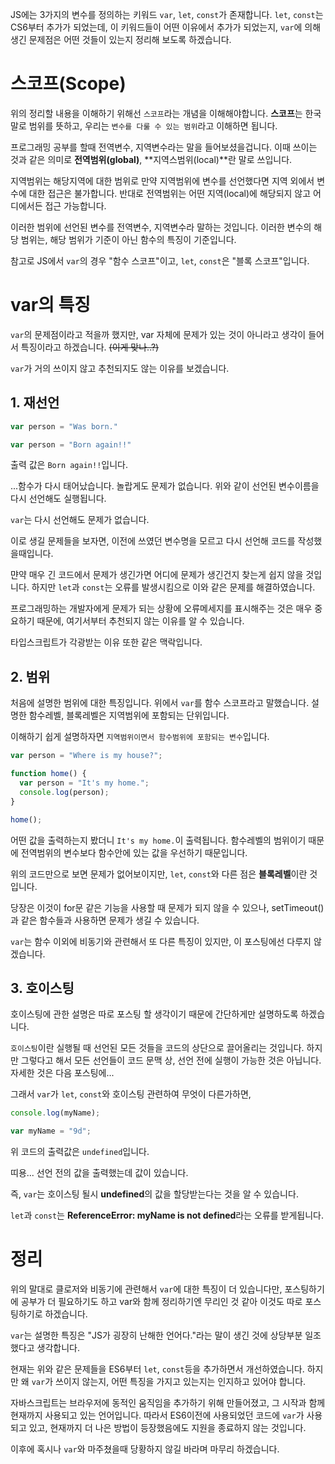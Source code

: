 JS에는 3가지의 변수를 정의하는 키워드 `var`, `let`, `const`가 존재합니다.
`let`, `const`는 CS6부터 추가가 되었는데, 이 키워드들이 어떤 이유에서 추가가 되었는지, `var`에 의해 생긴 문제점은 어떤 것들이 있는지 정리해 보도록 하겠습니다.

# 스코프(Scope)

위의 정리할 내용을 이해하기 위해선 `스코프`라는 개념을 이해해야합니다.
**스코프**는 한국말로 범위를 뜻하고, 우리는 `변수를 다룰 수 있는 범위`라고 이해하면 됩니다.

프로그래밍 공부를 할때 전역변수, 지역변수라는 말을 들어보셨을겁니다. 이때 쓰이는 것과 같은 의미로 **전역범위(global)**, **지역스범위(local)**란 말로 쓰입니다.

지역범위는 해당지역에 대한 범위로 만약 지역범위에 변수를 선언했다면 지역 외에서 변수에 대한 접근은 불가합니다.
반대로 전역범위는 어떤 지역(local)에 해당되지 않고 어디에서든 접근 가능합니다.

이러한 범위에 선언된 변수를 전역변수, 지역변수라 말하는 것입니다. 이러한 변수의 해당 범위는, 해당 범위가 기준이 아닌 함수의 특징이 기준입니다.

참고로 JS에서 `var`의 경우 "함수 스코프"이고, `let`, `const`은 "블록 스코프"입니다.

# var의 특징

`var`의 문제점이라고 적을까 했지만, var 자체에 문제가 있는 것이 아니라고 생각이 들어서 특징이라고 하겠습니다. ~~(이게 맞나..?)~~

`var`가 거의 쓰이지 않고 추천되지도 않는 이유를 보겠습니다.

## 1. 재선언

```js
var person = "Was born."

var person = "Born again!!"
```

출력 값은 `Born again!!`입니다.

...함수가 다시 태어났습니다. 놀랍게도 문제가 없습니다.
위와 같이 선언된 변수이름을 다시 선언해도 실행됩니다.

`var`는 다시 선언해도 문제가 없습니다.

이로 생길 문제들을 보자면, 이전에 쓰였던 변수명을 모르고 다시 선언해 코드를 작성했을때입니다.

먄약 매우 긴 코드에서 문제가 생긴가면 어디에 문제가 생긴건지 찾는게 쉽지 않을 것입니다.
하지만 `let`과 `const`는 오류를 발생시킴으로 이와 같은 문제를 해결하였습니다.

프로그래밍하는 개발자에게 문제가 되는 상황에 오류메세지를 표시해주는 것은 매우 중요하기 때문에, 여기서부터 추천되지 않는 이유를 알 수 있습니다.

타입스크립트가 각광받는 이유 또한 같은 맥락입니다.

## 2. 범위

처음에 설명한 범위에 대한 특징입니다.
위에서 `var`를 함수 스코프라고 말했습니다.
설명한 함수레벨, 블록레벨은 지역범위에 포함되는 단위입니다.

이해하기 쉽게 설명하자면 `지역범위이면서 함수범위에 포함되는 변수`입니다.

```js
var person = "Where is my house?";

function home() {
  var person = "It's my home.";
  console.log(person);
}

home();
```

어떤 값을 출력하는지 봤더니 `It's my home.`이 출력됩니다.
함수레벨의 범위이기 때문에 전역범위의 변수보다 함수안에 있는 값을 우선하기 때문입니다.

위의 코드만으로 보면 문제가 없어보이지만, `let`, `const`와 다른 점은 **블록레벨**이란 것입니다.

당장은 이것이 for문 같은 기능을 사용할 때 문제가 되지 않을 수 있으나, setTimeout()과 같은 함수들과 사용하면 문제가 생길 수 있습니다.

`var`는 함수 이외에 비동기와 관련해서 또 다른 특징이 있지만, 이 포스팅에선 다루지 않겠습니다.

## 3. 호이스팅

호이스팅에 관한 설명은 따로 포스팅 할 생각이기 때문에 간단하게만 설명하도록 하겠습니다.

`호이스팅`이란 실행될 때 선언된 모든 것들을 코드의 상단으로 끌어올리는 것입니다. 하지만 그렇다고 해서 모든 선언들이 코드 문맥 상, 선언 전에 실행이 가능한 것은 아닙니다.
자세한 것은 다음 포스팅에...

그래서 `var`가 `let`, `const`와 호이스팅 관련하여 무엇이 다른가하면,

```js
console.log(myName);

var myName = "9d";
```

위 코드의 출력값은 `undefined`입니다.

띠용... 선언 전의 값을 출력했는데 값이 있습니다.

즉, `var`는 호이스팅 될시 **undefined**의 값을 할당받는다는 것을 알 수 있습니다.

`let`과 `const`는 **ReferenceError: myName is not defined**라는 오류를 받게됩니다.

# 정리

위의 말대로 클로저와 비동기에 관련해서 `var`에 대한 특징이 더 있습니다만, 포스팅하기에 공부가 더 필요하기도 하고 var와 함께 정리하기엔 무리인 것 같아 이것도 따로 포스팅하기로 하겠습니다.

`var`는 설명한 특징은 "JS가 굉장히 난해한 언어다."라는 말이 생긴 것에 상당부분 일조했다고 생각합니다.

현재는 위와 같은 문제들을 ES6부터 `let`, `const`등을 추가하면서 개선하였습니다. 하지만 왜 `var`가 쓰이지 않는지, 어떤 특징을 가지고 있는지는 인지하고 있어야 합니다.

자바스크립트는 브라우저에 동적인 움직임을 추가하기 위해 만들어졌고, 그 시작과 함께 현재까지 사용되고 있는 언어입니다.
따라서 ES6이전에 사용되었던 코드에 `var`가 사용되고 있고, 현재까지 더 나은 방법이 등장했음에도 지원을 종료하지 않는 것입니다.

이후에 혹시나 `var`와 마주쳤을때 당황하지 않길 바라며 마무리 하겠습니다.